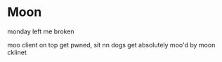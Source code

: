 # Moon
monday left me broken

moo client on top get pwned, sit nn dogs get absolutely moo'd by moon cklinet
